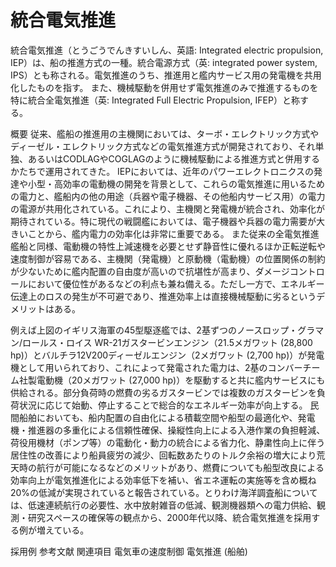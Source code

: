 # 統合電気推進

統合電気推進（とうごうでんきすいしん、英語: Integrated electric propulsion, IEP）は、船の推進方式の一種。統合電源方式（英: integrated power system, IPS）とも称される。電気推進のうち、推進用と艦内サービス用の発電機を共用化したものを指す。
また、機械駆動を併用せず電気推進のみで推進するものを特に統合全電気推進（英: Integrated Full Electric Propulsion, IFEP）と称する。

概要
従来、艦船の推進用の主機関においては、ターボ・エレクトリック方式やディーゼル・エレクトリック方式などの電気推進方式が開発されており、それ単独、あるいはCODLAGやCOGLAGのように機械駆動による推進方式と併用するかたちで運用されてきた。
IEPにおいては、近年のパワーエレクトロニクスの発達や小型・高効率の電動機の開発を背景として、これらの電気推進に用いるための電力と、艦船内の他の用途（兵器や電子機器、その他船内サービス用）の電力の電源が共用化されている。これにより、主機関と発電機が統合され、効率化が期待されている。特に現代の戦闘艦においては、電子機器や兵器の電力需要が大きいことから、艦内電力の効率化は非常に重要である。
また従来の全電気推進艦船と同様、電動機の特性上減速機を必要とせず静音性に優れるほか正転逆転や速度制御が容易である、主機関（発電機）と原動機（電動機）の位置関係の制約が少ないために艦内配置の自由度が高いので抗堪性が高まり、ダメージコントロールにおいて優位性があるなどの利点も兼ね備える。ただし一方で、エネルギー伝達上のロスの発生が不可避であり、推進効率上は直接機械駆動に劣るというデメリットはある。

例えば上図のイギリス海軍の45型駆逐艦では、2基ずつのノースロップ・グラマン/ロールス・ロイス WR-21ガスタービンエンジン（21.5メガワット (28,800 hp)）とバルチラ12V200ディーゼルエンジン（2メガワット (2,700 hp)）が発電機として用いられており、これによって発電された電力は、2基のコンバーチーム社製電動機（20メガワット (27,000 hp)）を駆動すると共に艦内サービスにも供給される。部分負荷時の燃費の劣るガスタービンでは複数のガスタービンを負荷状況に応じて始動、停止することで総合的なエネルギー効率が向上する。
民間船舶においても、船内配置の自由化による積載空間や船型の最適化や、発電機・推進器の多重化による信頼性確保、操縦性向上による入港作業の負担軽減、荷役用機材（ポンプ等）の電動化・動力の統合による省力化、静粛性向上に伴う居住性の改善により船員疲労の減少、回転数あたりのトルク余裕の増大により荒天時の航行が可能になるなどのメリットがあり、燃費についても船型改良による効率向上が電気推進化による効率低下を補い、省エネ運転の実施等を含め概ね20%の低減が実現されていると報告されている。とりわけ海洋調査船については、低速連続航行の必要性、水中放射雑音の低減、観測機器類への電力供給、観測・研究スペースの確保等の観点から、2000年代以降、統合電気推進を採用する例が増えている。

採用例
参考文献
関連項目
電気車の速度制御
電気推進 (船舶)